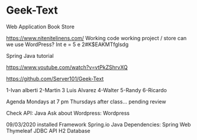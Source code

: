 # Geek-Text
Web Application Book Store



https://www.nitenitelinens.com/
Working code
working project / store
can we use WordPress?
Int e  = 5
e 2#K$EAKMTfglsdg

Spring Java tutorial

https://www.youtube.com/watch?v=vtPkZShrvXQ

https://github.com/Server101/Geek-Text

1-Ivan alberti
2-Martin 
3 Luis Alvarez
4-Walter
5-Randy
6-Ricardo

Agenda
Mondays at 7 pm
Thursdays after class… pending review

Check API:
Java
Ask about Wordpress:
Wordpress

09/03/2020
installed Framework Spring.io Java 
Dependencies:
 Spring Web
 Thymeleaf
 JDBC API
 H2 Database
